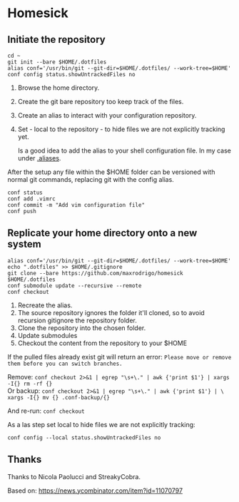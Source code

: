 #  Homesick

## Initiate the repository

```
cd ~
git init --bare $HOME/.dotfiles
alias conf='/usr/bin/git --git-dir=$HOME/.dotfiles/ --work-tree=$HOME'
conf config status.showUntrackedFiles no 
```

1. Browse the home directory.
1. Create the git bare repository too keep track of the files.
1. Create an alias to interact with your configuration repository.
1. Set - local to the repository - to hide files we are not explicitly tracking yet.

    Is a good idea to add the alias to your shell configuration file. In my case under [.aliases](./.aliases).

After the setup any file within the $HOME folder can be versioned with normal git commands, replacing git with the config alias.

```
conf status
conf add .vimrc
conf commit -m "Add vim configuration file"
conf push
```

## Replicate your home directory onto a new system


```
alias conf='/usr/bin/git --git-dir=$HOME/.dotfiles/ --work-tree=$HOME'
echo ".dotfiles" >> $HOME/.gitignore
git clone --bare https://github.com/maxrodrigo/homesick $HOME/.dotfiles
conf submodule update --recursive --remote
conf checkout
```

1. Recreate the alias.
1. The source repository ignores the folder it'll cloned, so to avoid recursion gitignore the repository folder.
1. Clone the repository into the chosen folder.
1. Update submodules
1. Checkout the content from the repository to your $HOME


If the pulled files already exist git will return an error: `Please move or remove them before you can switch branches.`  

Remove: `conf checkout 2>&1 | egrep "\s+\." | awk {'print $1'} | xargs -I{} rm -rf {}`  
Or backup: `conf checkout 2>&1 | egrep "\s+\." | awk {'print $1'} | \ xargs -I{} mv {} .conf-backup/{}`

And re-run: `conf checkout`

As a las step set local to hide files we are not explicitly tracking:
```
conf config --local status.showUntrackedFiles no
```


## Thanks

Thanks to Nicola Paolucci and StreakyCobra.

Based on: https://news.ycombinator.com/item?id=11070797

